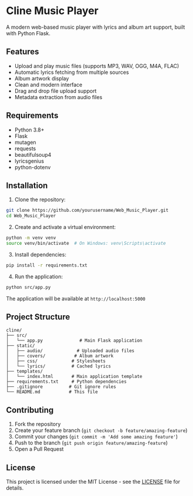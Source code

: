 # Cline Music Player

A modern web-based music player with lyrics and album art support, built with Python Flask.

## Features

- Upload and play music files (supports MP3, WAV, OGG, M4A, FLAC)
- Automatic lyrics fetching from multiple sources
- Album artwork display
- Clean and modern interface
- Drag and drop file upload support
- Metadata extraction from audio files

## Requirements

- Python 3.8+
- Flask
- mutagen
- requests
- beautifulsoup4
- lyricsgenius
- python-dotenv

## Installation

1. Clone the repository:
```bash
git clone https://github.com/yourusername/Web_Music_Player.git
cd Web_Music_Player
```

2. Create and activate a virtual environment:
```bash
python -m venv venv
source venv/bin/activate  # On Windows: venv\Scripts\activate
```

3. Install dependencies:
```bash
pip install -r requirements.txt
```

4. Run the application:
```bash
python src/app.py
```

The application will be available at `http://localhost:5000`

## Project Structure

```
cline/
├── src/
│   └── app.py              # Main Flask application
├── static/
│   ├── audio/             # Uploaded audio files
│   ├── covers/           # Album artwork
│   ├── css/             # Stylesheets
│   └── lyrics/          # Cached lyrics
├── templates/
│   └── index.html       # Main application template
├── requirements.txt     # Python dependencies
├── .gitignore          # Git ignore rules
└── README.md           # This file
```

## Contributing

1. Fork the repository
2. Create your feature branch (`git checkout -b feature/amazing-feature`)
3. Commit your changes (`git commit -m 'Add some amazing feature'`)
4. Push to the branch (`git push origin feature/amazing-feature`)
5. Open a Pull Request

## License

This project is licensed under the MIT License - see the [LICENSE](LICENSE) file for details.
